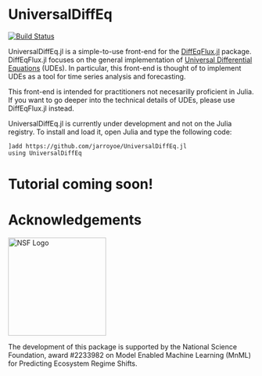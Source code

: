# UniversalDiffEq

[![Build Status](https://github.com/jarroyoe/UniversalDiffEq.jl/actions/workflows/CI.yml/badge.svg?branch=main)](https://github.com/jarroyoe/UniversalDiffEq.jl/actions/workflows/CI.yml?query=branch%3Amain)

UniversalDiffEq.jl is a simple-to-use front-end for the [DiffEqFlux.jl](https://github.com/SciML/DiffEqFlux.jl) package. DiffEqFlux.jl focuses on the general implementation of [Universal Differential Equations](https://arxiv.org/abs/2001.04385) (UDEs). In particular, this front-end is thought of to implement UDEs as a tool for time series analysis and forecasting.

This front-end is intended for practitioners not necesarilly proficient in Julia. If you want to go deeper into the technical details of UDEs, please use DiffEqFlux.jl instead.

UniversalDiffEq.jl is currently under development and not on the Julia registry. To install and load it, open Julia and type the following code:

```
]add https://github.com/jarroyoe/UniversalDiffEq.jl
using UniversalDiffEq
```

# Tutorial coming soon!

# Acknowledgements
<img alt="NSF Logo" width="200px" src="NSF_logo.png" />

The development of this package is supported by the National Science Foundation, award \#2233982 on Model Enabled Machine Learning (MnML) for Predicting Ecosystem Regime Shifts.